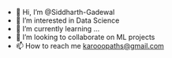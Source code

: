 - 👋 Hi, I’m @Siddharth-Gadewal
- 👀 I’m interested in Data Science
- 🌱 I’m currently learning ...
- 💞️ I’m looking to collaborate on ML projects
- 📫 How to reach me karooopaths@gmail.com

<!---
Siddharth-Gadewal/Siddharth-Gadewal is a ✨ special ✨ repository because its `README.md` (this file) appears on your GitHub profile.
You can click the Preview link to take a look at your changes.
--->
